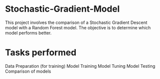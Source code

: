 # Stochastic-Gradient-Model
This project involves the comparison of a Stochastic Gradient Descent model with a Random Forest model. The objective is to determine which model performs better.

# Tasks performed
Data Preparation (for training)
Model Training
Model Tuning
Model Testing
Comparison of models

